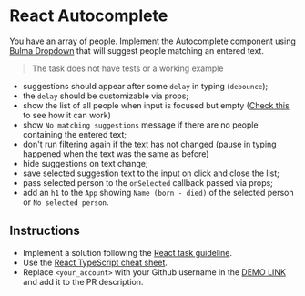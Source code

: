 # React Autocomplete

You have an array of people. Implement the Autocomplete component
using [Bulma Dropdown](https://bulma.io/documentation/components/dropdown/)
that will suggest people matching an entered text.

> The task does not have tests or a working example

- suggestions should appear after some `delay` in typing (`debounce`);
- the `delay` should be customizable via props;
- show the list of all people when input is focused but empty ([Check this](https://mui.com/material-ui/react-autocomplete/#combo-box) to see how it can work)
- show `No matching suggestions` message if there are no people containing the entered text;
- don't run filtering again if the text has not changed (pause in typing happened when the text was the same as before)
- hide suggestions on text change;
- save selected suggestion text to the input on click and close the list;
- pass selected person to the `onSelected` callback passed via props;
- add an `h1` to the `App` showing `Name (born - died)` of the selected person or `No selected person`.

## Instructions

- Implement a solution following the [React task guideline](https://github.com/mate-academy/react_task-guideline#react-tasks-guideline).
- Use the [React TypeScript cheat sheet](https://mate-academy.github.io/fe-program/js/extra/react-typescript).
- Replace `<your_account>` with your Github username in the [DEMO LINK](https://<Hanna-Balabukha>.github.io/react_autocomplete/) and add it to the PR description.
